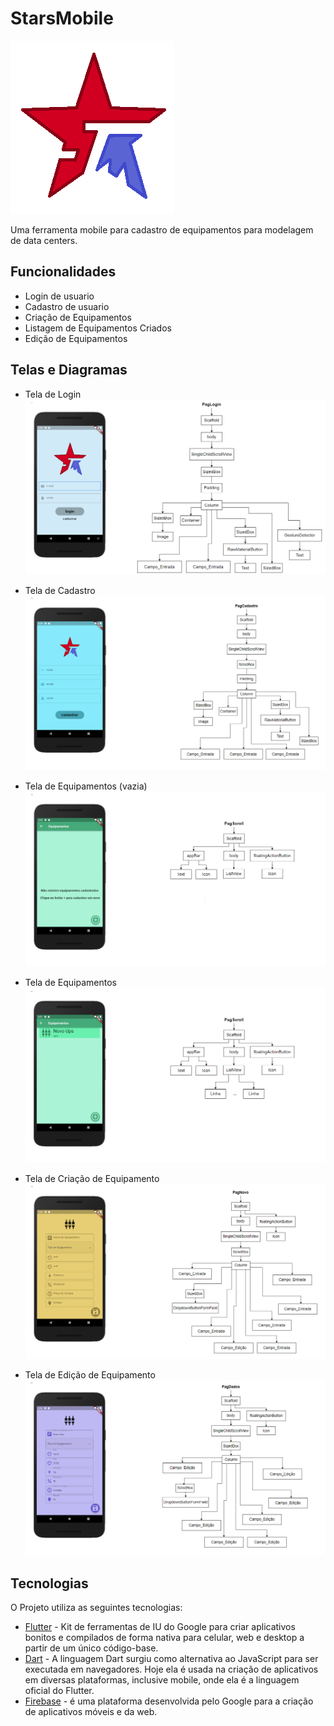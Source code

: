 # StarsMobile

![logo](https://github.com/WendersonLeonardo/Stars-Mobile-FPA/blob/main/assets/images/logo.png)

Uma ferramenta mobile para cadastro de equipamentos para modelagem de data centers.

## Funcionalidades

- Login de usuario
- Cadastro de usuario
- Criação de Equipamentos
- Listagem de Equipamentos Criados
- Edição de Equipamentos

## Telas e Diagramas
- Tela de Login
![tela1](https://github.com/WendersonLeonardo/Stars-Mobile-FPA/blob/main/assets/telas/diagrama_tela1.png)

- Tela de Cadastro
![tela2](https://github.com/WendersonLeonardo/Stars-Mobile-FPA/blob/main/assets/telas/diagrama_tela2.png)

- Tela de Equipamentos (vazia)
![tela3](https://github.com/WendersonLeonardo/Stars-Mobile-FPA/blob/main/assets/telas/diagrama_tela3.png)

- Tela de Equipamentos
![tela3.5](https://github.com/WendersonLeonardo/Stars-Mobile-FPA/blob/main/assets/telas/diagrama_tela3.5.png)

- Tela de Criação de Equipamento
![tela4](https://github.com/WendersonLeonardo/Stars-Mobile-FPA/blob/main/assets/telas/diagrama_tela4.png)

- Tela de Edição de Equipamento
![tela5](https://github.com/WendersonLeonardo/Stars-Mobile-FPA/blob/main/assets/telas/diagrama_tela5.png)

## Tecnologias

O Projeto utiliza as seguintes tecnologias:

- [Flutter](https://flutter.dev/) - Kit de ferramentas de IU do Google para criar aplicativos bonitos e compilados de forma nativa para celular, web e desktop a partir de um único código-base.
- [Dart](https://dart.dev/) - A linguagem Dart surgiu como alternativa ao JavaScript para ser executada em navegadores. Hoje ela é usada na criação de aplicativos em diversas 
plataformas, inclusive mobile, onde ela é a linguagem oficial do Flutter.
- [Firebase](https://firebase.google.com/?hl=pt-br) -  é uma plataforma desenvolvida pelo Google para a criação de aplicativos móveis e da web.
